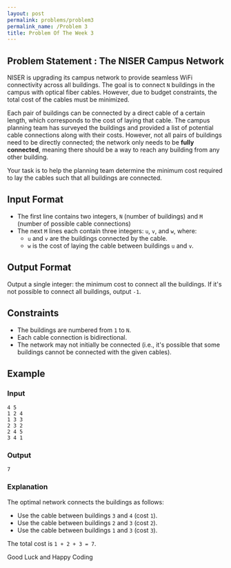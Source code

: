 ```yaml
---
layout: post
permalink: problems/problem3
permalink_name: /Problem 3
title: Problem Of The Week 3
---
```


## Problem Statement :  The NISER Campus Network

NISER is upgrading its campus network to provide seamless WiFi connectivity across all buildings. The goal is to connect `N` buildings in the campus with optical fiber cables. However, due to budget constraints, the total cost of the cables must be minimized.

Each pair of buildings can be connected by a direct cable of a certain length, which corresponds to the cost of laying that cable. The campus planning team has surveyed the buildings and provided a list of potential cable connections along with their costs. However, not all pairs of buildings need to be directly connected; the network only needs to be **fully connected**, meaning there should be a way to reach any building from any other building.

Your task is to help the planning team determine the minimum cost required to lay the cables such that all buildings are connected.

## Input Format

- The first line contains two integers, `N` (number of buildings) and `M` (number of possible cable connections)
- The next `M` lines each contain three integers: `u`, `v`, and `w`, where:
  - `u` and `v` are the buildings connected by the cable.
  - `w` is the cost of laying the cable between buildings `u` and `v`.

## Output Format

Output a single integer: the minimum cost to connect all the buildings. If it's not possible to connect all buildings, output `-1`.

## Constraints

- The buildings are numbered from `1` to `N`.
- Each cable connection is bidirectional.
- The network may not initially be connected (i.e., it's possible that some buildings cannot be connected with the given cables).

## Example

### Input
```
4 5
1 2 4
1 3 3
2 3 2
2 4 5
3 4 1
```

### Output
```
7
```


### Explanation
The optimal network connects the buildings as follows:
- Use the cable between buildings `3` and `4` (cost `1`).
- Use the cable between buildings `2` and `3` (cost `2`).
- Use the cable between buildings `1` and `3` (cost `3`).

The total cost is `1 + 2 + 3 = 7`.


Good Luck and Happy Coding